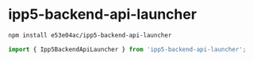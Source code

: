 # ipp5-backend-api-launcher

~~~~~ sh
npm install e53e04ac/ipp5-backend-api-launcher
~~~~~

~~~~~ mjs
import { Ipp5BackendApiLauncher } from 'ipp5-backend-api-launcher';
~~~~~
